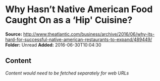 # Why Hasn’t Native American Food Caught On as a ‘Hip' Cuisine?

**Source:** http://www.theatlantic.com/business/archive/2016/06/why-its-hard-for-successful-native-american-restaurants-to-expand/489449/
**Folder:** Unread
**Added:** 2016-06-30T10:04:30




## Content
*Content would need to be fetched separately for web URLs*
